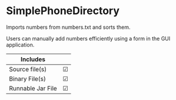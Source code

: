 # SimplePhoneDirectory

Imports numbers from numbers.txt and sorts them.

Users can manually add numbers efficiently using a form in the GUI application.


| Includes           |        |
| ------------------ | ------:|
| Source file(s)     |&#9745; |
| Binary File(s)     |&#9745; |
| Runnable Jar File  |&#9745; |
